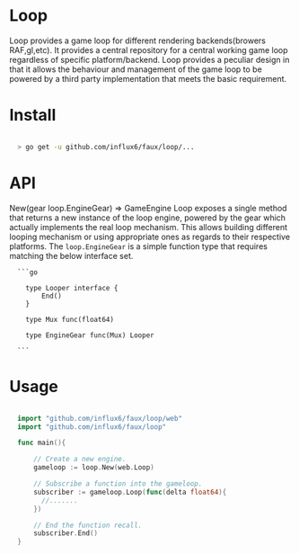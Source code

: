 # Loop
 Loop provides a game loop for different rendering backends(browers RAF,gl,etc).
 It provides a central repository for a central working game loop regardless of
 specific platform/backend. Loop provides a peculiar design in that it allows
 the behaviour and management of the game loop to be powered by a third party
 implementation that meets the basic requirement.

# Install

  ```bash

    > go get -u github.com/influx6/faux/loop/...

  ```

# API

  New(gear loop.EngineGear) => GameEngine
    Loop exposes a single method that returns a new instance of the loop engine,
    powered by the gear which actually implements the real loop mechanism. This
    allows building different looping mechanism or using appropriate ones as
    regards to their respective platforms.
    The `loop.EngineGear` is a simple function type that requires matching the
    below interface set.

      ```go

        type Looper interface {
        	End()
        }

        type Mux func(float64)

        type EngineGear func(Mux) Looper

      ```


# Usage

  ```go

    import "github.com/influx6/faux/loop/web"
    import "github.com/influx6/faux/loop"

    func main(){

        // Create a new engine.
        gameloop := loop.New(web.Loop)

        // Subscribe a function into the gameloop.
        subscriber := gameloop.Loop(func(delta float64){
          //.......
        })

        // End the function recall.
        subscriber.End()
    }

  ```
